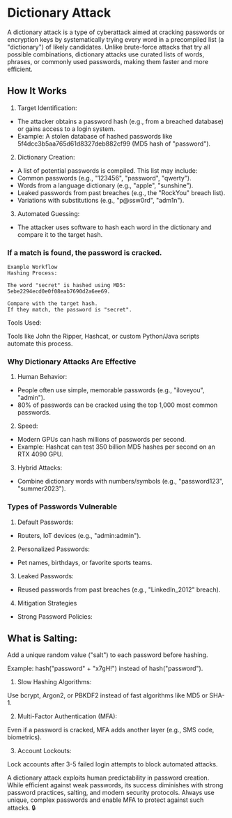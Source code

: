 # Dictionary Attack

A dictionary attack is a type of cyberattack aimed at cracking passwords or encryption keys by systematically trying every word in a precompiled list (a "dictionary") of likely candidates. Unlike brute-force attacks that try all possible combinations, dictionary attacks use curated lists of words, phrases, or commonly used passwords, making them faster and more efficient.

## How It Works

1. Target Identification:

- The attacker obtains a password hash (e.g., from a breached database) or gains access to a login system.
- Example: A stolen database of hashed passwords like 5f4dcc3b5aa765d61d8327deb882cf99 (MD5 hash of "password").

2. Dictionary Creation:

- A list of potential passwords is compiled. This list may include:
- Common passwords (e.g., "123456", "password", "qwerty").
- Words from a language dictionary (e.g., "apple", "sunshine").
- Leaked passwords from past breaches (e.g., the "RockYou" breach list).
- Variations with substitutions (e.g., "p@ssw0rd", "adm1n").

3. Automated Guessing:

- The attacker uses software to hash each word in the dictionary and compare it to the target hash.

### If a match is found, the password is cracked.

```
Example Workflow
Hashing Process:

The word "secret" is hashed using MD5: 5ebe2294ecd0e0f08eab7690d2a6ee69.

Compare with the target hash.
If they match, the password is "secret".

```

Tools Used:

Tools like John the Ripper, Hashcat, or custom Python/Java scripts automate this process.

### Why Dictionary Attacks Are Effective

1. Human Behavior:

- People often use simple, memorable passwords (e.g., "iloveyou", "admin").
- 80% of passwords can be cracked using the top 1,000 most common passwords.

2. Speed:

- Modern GPUs can hash millions of passwords per second.
- Example: Hashcat can test 350 billion MD5 hashes per second on an RTX 4090 GPU.

3. Hybrid Attacks:

- Combine dictionary words with numbers/symbols (e.g., "password123", "summer2023").

### Types of Passwords Vulnerable

1. Default Passwords:

- Routers, IoT devices (e.g., "admin:admin").

2. Personalized Passwords:

- Pet names, birthdays, or favorite sports teams.

3. Leaked Passwords:

- Reused passwords from past breaches (e.g., "LinkedIn_2012" breach).

4. Mitigation Strategies

- Strong Password Policies:

## What is Salting:

Add a unique random value ("salt") to each password before hashing.

Example: hash("password" + "x7gH!") instead of hash("password").

1. Slow Hashing Algorithms:

Use bcrypt, Argon2, or PBKDF2 instead of fast algorithms like MD5 or SHA-1.

2. Multi-Factor Authentication (MFA):

Even if a password is cracked, MFA adds another layer (e.g., SMS code, biometrics).

3. Account Lockouts:

Lock accounts after 3-5 failed login attempts to block automated attacks.

A dictionary attack exploits human predictability in password creation. While efficient against weak passwords, its success diminishes with strong password practices, salting, and modern security protocols. Always use unique, complex passwords and enable MFA to protect against such attacks. 🔒
